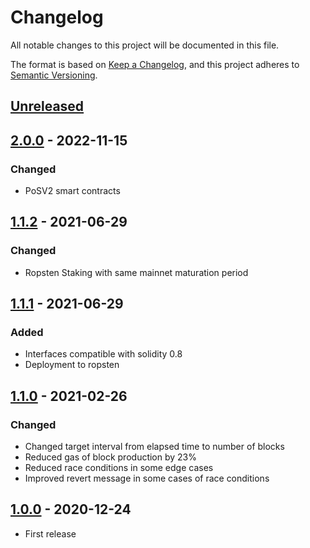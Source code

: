 # Changelog

All notable changes to this project will be documented in this file.

The format is based on [Keep a Changelog](https://keepachangelog.com/en/1.0.0/),
and this project adheres to [Semantic Versioning](https://semver.org/spec/v2.0.0.html).

## [Unreleased]

## [2.0.0] - 2022-11-15

### Changed

- PoSV2 smart contracts

## [1.1.2] - 2021-06-29

### Changed

- Ropsten Staking with same mainnet maturation period

## [1.1.1] - 2021-06-29

### Added

- Interfaces compatible with solidity 0.8
- Deployment to ropsten

## [1.1.0] - 2021-02-26

### Changed

- Changed target interval from elapsed time to number of blocks
- Reduced gas of block production by 23%
- Reduced race conditions in some edge cases
- Improved revert message in some cases of race conditions

## [1.0.0] - 2020-12-24

- First release

[unreleased]: https://github.com/cartesi/pos-dlib/compare/v2.0.0...HEAD
[2.0.0]: https://github.com/cartesi/pos-dlib/compare/v1.1.2...v2.0.0
[1.1.2]: https://github.com/cartesi/pos-dlib/compare/v1.1.1...v1.1.2
[1.1.1]: https://github.com/cartesi/pos-dlib/compare/v1.1.0...v1.1.1
[1.1.0]: https://github.com/cartesi/pos-dlib/compare/v1.0.0...v1.1.0
[1.0.0]: https://github.com/cartesi/pos-dlib/releases/tag/v1.0.0

